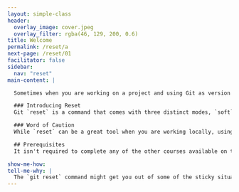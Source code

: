 ```yaml
---
layout: simple-class
header:
  overlay_image: cover.jpeg
  overlay_filter: rgba(46, 129, 200, 0.6)
title: Welcome
permalink: /reset/a
next-page: /reset/01
facilitator: false
sidebar:
  nav: "reset"
main-content: |  

  Sometimes when you are working on a project and using Git as version control, you can make mistakes. When you make those mistakes, it isn't surprising that we just delete our local work and `clone` our remote again. Thankfully, Git comes with a command, `reset` that allows us to fix some of the mistakes that we might have made, while letting us keep some of our more promising changes.

  ### Introducing Reset
  Git `reset` is a command that comes with three distinct modes, `soft`, `mixed`, and `hard`. Each command modifies the your local project history using the Working Directory and Staging Area.

  ### Word of Caution
  While `reset` can be a great tool when you are working locally, using `reset` with a remote repository and other collaborators can cause some serious problems. If you are trying to fix changes that have already been `push`ed to your remote, you might want to use the `git revert` command.

  ## Prerequisites
  It isn't required to complete any of the other courses available on the GitHub On Demand Training site, however, the functionality of the `reset` command might not make sense if you aren't familiar with the core Git functionality covered by our other offerings.

show-me-how:
tell-me-why: |
  The `git reset` command might get you out of some of the sticky situations you might find yourself in while working on a project.
---
```

